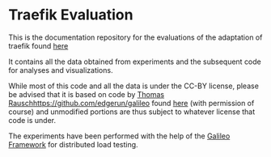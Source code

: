 # Traefik Evaluation
This is the documentation repository for the evaluations of the adaptation of traefik found [here](https://github.com/jjnp/traefik)

It contains all the data obtained from experiments and the subsequent code for analyses and visualizations.

While most of this code and all the data is under the CC-BY license, please be advised that it is based on code by [Thomas Rausch](https://github.com/thrau)https://github.com/edgerun/galileo found
[here](https://github.com/edgerun/galileo-jupyter) (with permission of course) and unmodified portions are thus subject to whatever license that code is under.

The experiments have been performed with the help of the [Galileo Framework](https://github.com/edgerun/galileo) for distributed load testing.